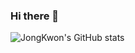 ### Hi there 👋

![JongKwon's GitHub stats](https://github-readme-stats.vercel.app/api?jijongkwon=anuraghazra&show_icons=true&theme=radical)
